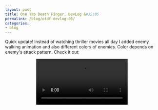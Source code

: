 ```yaml
---
layout: post
title: One Tap Death Finger, DevLog &#35;05
permalink: /blog/otdf-devlog-05/
categories:
- blog
---
```


Quick update! Instead of watching thriller movies all day I added enemy walking animation and also different colors of enemies. Color depends on enemy's attack pattern. Check it out:

<div style="text-align: center;">
	<video controls>
		<source src="/assets/movies/otdf/enemy-animation-color.mp4" type="video/mp4">
		Your browser does not support the HTML5 video tag. Ditch your IE and join the Firefox or Chrome master race!
	</video>
</div>
